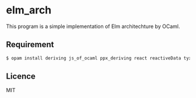 # elm_arch
This program is a simple implementation of Elm architechture by OCaml.

## Requirement
```sh
$ opam install deriving js_of_ocaml ppx_deriving react reactiveData tyxml tyxml-ppx 
```

## Licence
MIT
